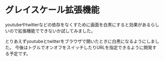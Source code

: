 # グレイスケール拡張機能
youtubeやtwitterなどの依存をなくすために画面を白黒にすると効果があるらしいので拡張機能でできないか試してみました。

とりあえずyoutubeとtwitterをブラウザで開いたときに白黒になるようにしました。
今後はトグルでオンオフをスイッチしたりURLを指定できるように開発する予定です。

